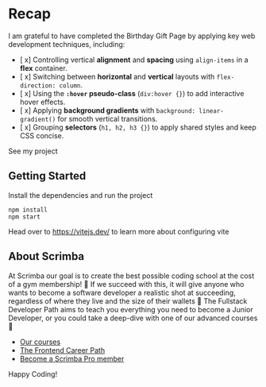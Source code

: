 # Recap

I am grateful to have completed the Birthday Gift Page by applying key web development techniques, including:

- [ x] Controlling vertical **alignment** and **spacing** using `align-items` in a **flex** container.  
- [ x] Switching between **horizontal** and **vertical** layouts with `flex-direction: column`.  
- [ x] Using the **`:hover` pseudo-class** (`div:hover {}`) to add interactive hover effects.  
- [ x] Applying **background gradients** with `background: linear-gradient()` for smooth vertical transitions.  
- [ x] Grouping **selectors** (`h1, h2, h3 {}`) to apply shared styles and keep CSS concise.

See my project

## Getting Started
Install the dependencies and run the project
```
npm install
npm start
```

Head over to https://vitejs.dev/ to learn more about configuring vite
## About Scrimba

At Scrimba our goal is to create the best possible coding school at the cost of a gym membership! 💜
If we succeed with this, it will give anyone who wants to become a software developer a realistic shot at succeeding, regardless of where they live and the size of their wallets 🎉
The Fullstack Developer Path aims to teach you everything you need to become a Junior Developer, or you could take a deep-dive with one of our advanced courses 🚀

- [Our courses](https://scrimba.com/courses)
- [The Frontend Career Path](https://scrimba.com/fullstack-path-c0fullstack)
- [Become a Scrimba Pro member](https://scrimba.com/pricing)

Happy Coding!